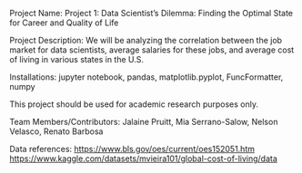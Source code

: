Project Name:
Project 1: Data Scientist’s Dilemma: Finding the Optimal State for Career and Quality of Life

Project Description:
We will be analyzing the correlation between the job market for data scientists, average salaries for these jobs, and average cost of living in various states in the U.S.

Installations:
jupyter notebook,
pandas,
matplotlib.pyplot,
FuncFormatter,
numpy

This project should be used for academic research purposes only.

Team Members/Contributors: Jalaine Pruitt, Mia Serrano-Salow, Nelson Velasco, Renato Barbosa

Data references:
https://www.bls.gov/oes/current/oes152051.htm
https://www.kaggle.com/datasets/mvieira101/global-cost-of-living/data
